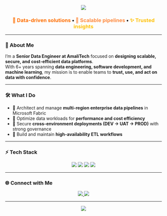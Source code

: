<!-- Modern Orange Gradient Header -->
<p align="center">
  <img src="https://capsule-render.vercel.app/api?type=waving&height=230&color=0:FF6F00,50:FF8C42,100:FFC107&text=%F0%9F%91%8B%20Hello%2C%20I'm%20Abigail%20Woolley&fontSize=48&fontAlignY=35&fontAlign=50&fontColor=FFFFFF&font=Raleway&animation=twinkling&desc=%F0%9F%92%BB%20Senior%20Data%20Engineer%20%7C%20Data%20Solutions%20Architect&descAlign=50&descAlignY=65&descSize=20"/>
</p>

<!-- Subtle tagline -->
<h3 align="center">
  <span style="color:#FF6F00;">🔸 Data-driven solutions</span> • 
  <span style="color:#FF8C42;">🚀 Scalable pipelines</span> • 
  <span style="color:#FFC107;">✨ Trusted insights</span>
</h3>





---

### 🧭 About Me  

I’m a **Senior Data Engineer at AmaliTech** focused on **designing scalable, secure, and cost-efficient data platforms**.  
With 6+ years spanning **data engineering, software development, and machine learning**, my mission is to enable teams to **trust, use, and act on data with confidence**.  

---

### 🛠️ What I Do  

- 🔹 Architect and manage **multi-region enterprise data pipelines** in Microsoft Fabric  
- 🔹 Optimize data workloads for **performance and cost efficiency**  
- 🔹 Secure **cross-environment deployments (DEV → UAT → PROD)** with strong governance  
- 🔹 Build and maintain **high-availability ETL workflows**  

---

### ⚡ Tech Stack  

<p align="center">
  <img src="https://skillicons.dev/icons?i=python,azure,aws,git,github,postgres,sqlite" />
  <img src="https://img.shields.io/badge/Microsoft%20Fabric-FF6F61?style=for-the-badge&logo=microsoft&logoColor=white" />
  <img src="https://img.shields.io/badge/Apache%20Spark-FDEE21?style=for-the-badge&logo=apachespark&logoColor=black" />
  <img src="https://img.shields.io/badge/Delta%20Lake-2E86C1?style=for-the-badge&logo=databricks&logoColor=white" />
</p>

---

### 🌐 Connect with Me  

<p align="center">
  <a href="https://www.linkedin.com/in/abigail-woolley/" target="_blank">
    <img src="https://img.shields.io/badge/LinkedIn-0077B5?style=for-the-badge&logo=linkedin&logoColor=white" />
  </a>
  <a href="mailto:abigail.woolley@amalitech.com">
    <img src="https://img.shields.io/badge/Email-FF6F61?style=for-the-badge&logo=gmail&logoColor=white" />
  </a>
</p>

---

<p align="center">
  <img src="https://github-readme-stats.vercel.app/api?username=ABIGAILDEBBY&show_icons=true&theme=radical&hide_border=true&bg_color=00000000&title_color=FF6F61&icon_color=FF6F61" />
</p>
